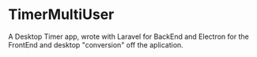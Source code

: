 # TimerMultiUser
A Desktop Timer app, wrote with Laravel for BackEnd and Electron for the FrontEnd and desktop "conversion" off the aplication.
